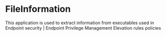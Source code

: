 # FileInformation

This application is used to extract information from executables used in Endpoint security | Endpoint Privilege Management Elevation rules policies
